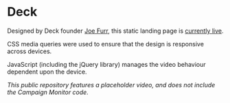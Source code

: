 # Deck

Designed by Deck founder [Joe Furr](http://www.whatthefurr.com/), this static landing page is [currently live](http://usedeck.com).

CSS media queries were used to ensure that the design is responsive across devices.

JavaScript (including the jQuery library) manages the video behaviour dependent upon the device.

*This public repository features a placeholder video, and does not include the Campaign Monitor code.*
